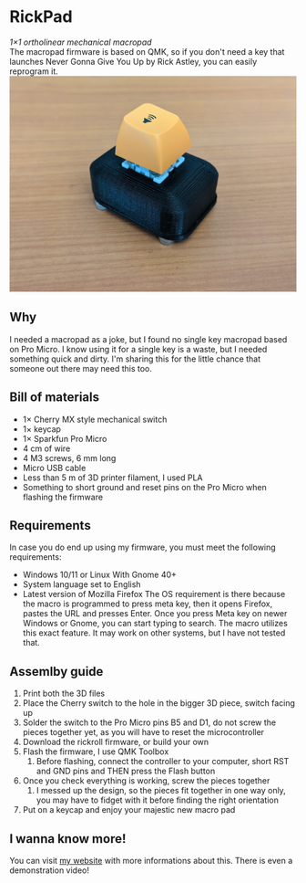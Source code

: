 # RickPad
*1×1 ortholinear mechanical macropad* <br>
The macropad firmware is based on QMK, so if you don't need a key that launches Never Gonna Give You Up by Rick Astley, you can easily reprogram it.
![Image of the macropad](/Resources/rickpad.jpg "Image of the macropad")
## Why
I needed a macropad as a joke, but I found no single key macropad based on Pro Micro. I know using it for a single key is a waste, 
but I needed something quick and dirty. I'm sharing this for the little chance that someone out there may need this too.
## Bill of materials
* 1× Cherry MX style mechanical switch
* 1× keycap
* 1× Sparkfun Pro Micro
* 4 cm of wire
* 4 M3 screws, 6 mm long
* Micro USB cable
* Less than 5 m of 3D printer filament, I used PLA
* Something to short ground and reset pins on the Pro Micro when flashing the firmware
## Requirements
In case you do end up using my firmware, you must meet the following requirements:
* Windows 10/11 or Linux With Gnome 40+
* System language set to English
* Latest version of Mozilla Firefox
The OS requirement is there because the macro is programmed to press meta key, then it opens Firefox, pastes the URL and presses Enter. Once you press 
Meta key on newer Windows or Gnome, you can start typing to search. The macro utilizes this exact feature. It may work on other systems, but I have not tested that.
## Assemlby guide
1. Print both the 3D files
1. Place the Cherry switch to the hole in the bigger 3D piece, switch facing up
1. Solder the switch to the Pro Micro pins B5 and D1, do not screw the pieces together yet, as you will have to reset the microcontroller
1. Download the rickroll firmware, or build your own
1. Flash the firmware, I use QMK Toolbox
    1. Before flashing, connect the controller to your computer, short RST and GND pins and THEN press the Flash button
1. Once you check everything is working, screw the pieces together
    1. I messed up the design, so the pieces fit together in one way only, you may have to fidget with it before finding the right orientation
1. Put on a keycap and enjoy your majestic new macro pad
## I wanna know more!
You can visit [my website](https://sch3fr.github.io/pages/Projects/rickpad.html) with more informations about this. There is even a demonstration video!